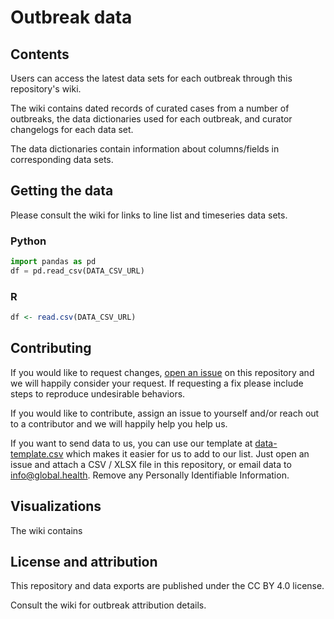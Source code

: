 # Outbreak data

## Contents

Users can access the latest data sets for each outbreak through this repository's wiki.

The wiki contains dated records of curated cases from a number of outbreaks, the data dictionaries used for each outbreak, and curator changelogs for each data set.

The data dictionaries contain information about columns/fields in corresponding data sets.

## Getting the data

Please consult the wiki for links to line list and timeseries data sets.

### Python
```python
import pandas as pd
df = pd.read_csv(DATA_CSV_URL)
```
### R
```r
df <- read.csv(DATA_CSV_URL)
```

## Contributing

If you would like to request changes, [open an issue](https://github.com/globaldothealth/outbreak-data/issues/new) on this repository and we will happily consider your request. 
If requesting a fix please include steps to reproduce undesirable behaviors.

If you would like to contribute, assign an issue to yourself and/or reach out to a contributor and we will happily help you help us.

If you want to send data to us, you can use our template at [data-template.csv](data-template.csv) which makes
it easier for us to add to our list. Just open an issue and attach a CSV / XLSX file in this repository,
or email data to info@global.health. Remove any Personally Identifiable Information.

## Visualizations

The wiki contains 

## License and attribution

This repository and data exports are published under the CC BY 4.0 license.

Consult the wiki for outbreak attribution details.
